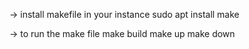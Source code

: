 -> install makefile in your instance 
sudo apt install make 

-> to run the make file 
make build 
make up 
make down 
